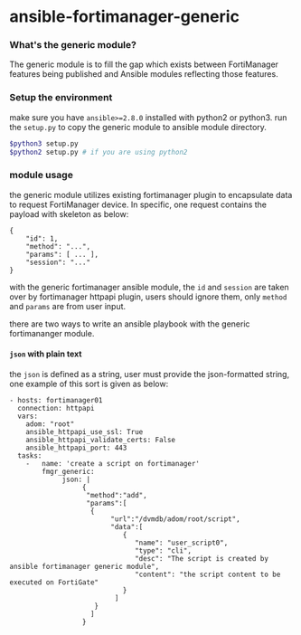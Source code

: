 # ansible-fortimanager-generic

### What's the generic module?

The generic module is to fill the gap which exists between FortiManager features being published and Ansible modules reflecting those features.

### Setup the environment 
make sure you have `ansible>=2.8.0` installed with python2 or python3. run the `setup.py` to copy the generic module to ansible module directory.

```sh
$python3 setup.py 
$python2 setup.py # if you are using python2
```

### module usage

the generic module utilizes existing fortimanager plugin to encapsulate data to request FortiManager device. In specific, one request contains the payload with skeleton as below:

```
{
    "id": 1,
    "method": "...",
    "params": [ ... ],
    "session": "..."
}
```
with the generic fortimanager ansible module, the `id` and `session` are taken over by fortimanager httpapi plugin, users should ignore them, only `method` and `params` are from user input. 

there are two ways to write an ansible playbook with the generic fortimananger module.

#### `json` with plain text

the `json` is defined as a string, user must provide the json-formatted string, one example of this sort is given as below: 
```
- hosts: fortimanager01
  connection: httpapi
  vars:
    adom: "root"
    ansible_httpapi_use_ssl: True
    ansible_httpapi_validate_certs: False
    ansible_httpapi_port: 443
  tasks:
    -   name: 'create a script on fortimanager'
        fmgr_generic:
             json: |
                  {
                   "method":"add",
                   "params":[
                    {
                         "url":"/dvmdb/adom/root/script",
                         "data":[
                            {
                               "name": "user_script0",
                               "type": "cli", 
                               "desc": "The script is created by ansible fortimanager generic module",
                               "content": "the script content to be executed on FortiGate"
                            }
                          ]
                     }
                    ]
                  }
```

